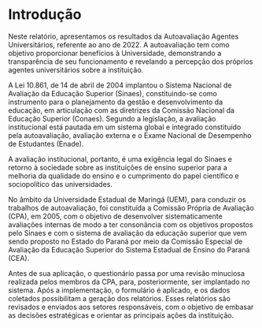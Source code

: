 # Introdução

Neste relatório, apresentamos os resultados da Autoavaliação Agentes Universitários, referente ao ano de 2022. A autoavaliação tem como objetivo proporcionar benefícios à Universidade, demonstrando a transparência de seu funcionamento e revelando a percepção dos próprios agentes universitários sobre a instituição.

A Lei 10.861, de 14 de abril de 2004 implantou o Sistema Nacional de Avaliação da Educação Superior (Sinaes), constituindo-se como instrumento para o planejamento da gestão e desenvolvimento da educação, em articulação com as diretrizes da Comissão Nacional da Educação Superior (Conaes). Segundo a legislação, a avaliação institucional está pautada em um sistema global e integrado constituído pela autoavaliação, avaliação externa e o Exame Nacional de Desempenho de Estudantes (Enade). 

 A avaliação institucional, portanto, é uma exigência legal do Sinaes e retorno à sociedade sobre as instituições de ensino superior para a melhoria da qualidade do ensino e o cumprimento do papel científico e sociopolítico das universidades. 

 No âmbito da Universidade Estadual de Maringá (UEM), para conduzir os trabalhos de autoavaliação, foi constituída a Comissão Própria de Avaliação (CPA), em 2005, com o objetivo de desenvolver sistematicamente avaliações internas de modo a ter consonância com os objetivos propostos pelo Sinaes e com o sistema de avaliação da educação superior que vem sendo proposto no Estado do Paraná por meio da Comissão Especial de Avaliação da Educação Superior do Sistema Estadual de Ensino do Paraná (CEA). 

Antes de sua aplicação, o questionário passa por uma revisão minuciosa realizada pelos membros da CPA, para, posteriormente, ser implantado no sistema. Após a implementação, o formulário é aplicado, e os dados coletados possibilitam a geração dos relatórios. Esses relatórios são revisados e enviados aos setores responsáveis, com o objetivo de embasar as decisões estratégicas e orientar as principais ações da instituição.